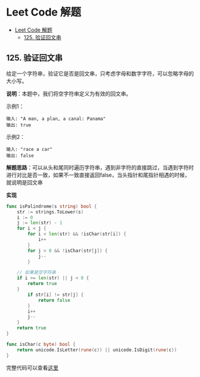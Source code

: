 # Leet Code 解题

- [Leet Code 解题](#leet-code-解题)
  - [125. 验证回文串](#125-验证回文串)

## 125. 验证回文串

给定一个字符串，验证它是否是回文串，只考虑字母和数字字符，可以忽略字母的大小写。

**说明**：本题中，我们将空字符串定义为有效的回文串。

示例1：
```
输入: "A man, a plan, a canal: Panama"
输出: true
```

示例2：
```
输入: "race a car"
输出: false
```

**解题思路**：可以从头和尾同时遍历字符串，遇到非字符的直接跳过，当遇到字符时进行对比是否一致，如果不一致直接返回false，当头指针和尾指针相遇的时候，就说明是回文串

**实现**
```go
func isPalindrome(s string) bool {
	str := strings.ToLower(s)
	i := 0
	j := len(str) - 1
	for i < j {
		for i < len(str) && !isChar(str[i]) {
			i++
		}
		for j > 0 && !isChar(str[j]) {
			j--
		}

    // 如果是空字符串
    if i >= len(str) || j < 0 {
        return true
    }
		if str[i] != str[j] {
			return false
		}
		i++
		j--
	}
	return true
}

func isChar(c byte) bool {
	return unicode.IsLetter(rune(c)) || unicode.IsDigit(rune(c))
}
```

完整代码可以查看[这里](https://github.com/kangliqi/algorithms/blob/master/src/leetcode/palindrome.go)

